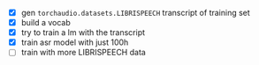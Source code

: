 - [x] gen `torchaudio.datasets.LIBRISPEECH` transcript of training set
- [x] build a vocab
- [x] try to train a lm with the transcript
- [x] train asr model with just 100h
- [ ] train with more LIBRISPEECH data